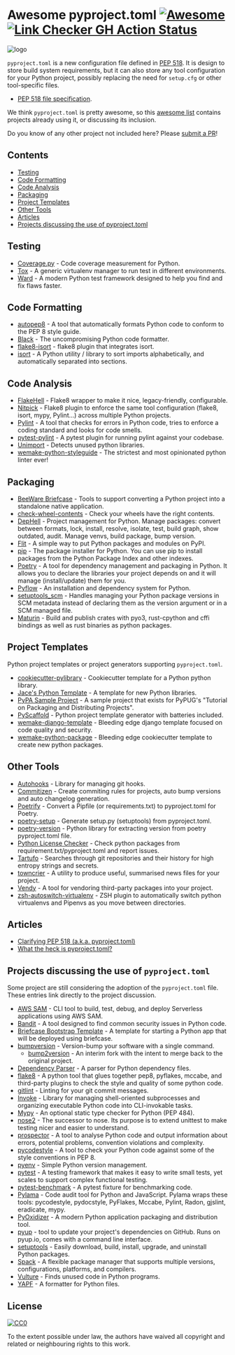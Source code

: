 # Awesome pyproject.toml [![Awesome](https://awesome.re/badge.svg)](https://awesome.re) [![Link Checker GH Action Status](https://github.com/carlosperate/awesome-pyproject/workflows/Check%20Links/badge.svg)](http://github.com/carlosperate/awesome-pyproject/actions?workflow=Check+Links)

![logo](https://repository-images.githubusercontent.com/226840558/aff71800-2fd4-11ea-99ed-8e6a645dd5fe)

`pyproject.toml` is a new configuration file defined in
[PEP 518](https://www.python.org/dev/peps/pep-0518/). It is design to store
build system requirements, but it can also store any tool configuration for your
Python project, possibly replacing the need for `setup.cfg` or other
tool-specific files.

- [PEP 518 file specification](https://www.python.org/dev/peps/pep-0518/#specification).

We think `pyproject.toml` is pretty awesome, so this
[awesome list](https://github.com/topics/awesome-list) contains projects already
using it, or discussing its inclusion.

Do you know of any other project not included here? Please
[submit a PR](contributing.md)!


## Contents

- [Testing](#testing)
- [Code Formatting](#code-formatting)
- [Code Analysis](#code-analysis)
- [Packaging](#packaging)
- [Project Templates](#project-templates)
- [Other Tools](#other-tools)
- [Articles](#articles)
- [Projects discussing the use of pyproject.toml](#projects-discussing-the-use-of-pyprojecttoml)


## Testing

- [Coverage.py](https://coverage.readthedocs.io/en/latest/config.html) - Code coverage measurement for Python.
- [Tox](https://tox.readthedocs.io/en/3.14.2/example/basic.html#pyproject-toml-tox-legacy-ini) - A generic virtualenv manager to run test in different environments.
- [Ward](https://wardpy.com/guide/config) - A modern Python test framework designed to help you find and fix flaws faster. 


## Code Formatting

- [autopep8](https://github.com/hhatto/autopep8/blob/master/README.rst#pyproject-toml) - A tool that automatically formats Python code to conform to the PEP 8 style guide.
- [Black](https://black.readthedocs.io/en/stable/pyproject_toml.html) - The uncompromising Python code formatter.
- [flake8-isort](https://github.com/gforcada/flake8-isort/commit/701995ab1f401e6f64c58ce2cb58756216d2e8a2) - flake8 plugin that integrates isort.
- [isort](https://timothycrosley.github.io/isort/) - A Python utility / library to sort imports alphabetically, and automatically separated into sections.


## Code Analysis

- [FlakeHell](https://flakehell.readthedocs.io/config.html) - Flake8 wrapper to make it nice, legacy-friendly, configurable.
- [Nitpick](https://nitpick.readthedocs.io/en/latest/config_files.html) - Flake8 plugin to enforce the same tool configuration (flake8, isort, mypy, Pylint...) across multiple Python projects.
- [Pylint](http://pylint.pycqa.org/en/latest/user_guide/run.html?highlight=pyproject#command-line-options) - A tool that checks for errors in Python code, tries to enforce a coding standard and looks for code smells.
- [pytest-pylint](https://github.com/carsongee/pytest-pylint/pull/107) - A pytest plugin for running pylint against your codebase.
- [Unimport](https://github.com/hakancelik96/unimport/blob/master/README.md#configuring-unimport) - Detects unused python libraries.
- [wemake-python-styleguide](https://wemake-python-stylegui.de/en/latest/pages/usage/integrations/flakehell.html) - The strictest and most opinionated python linter ever!


## Packaging

- [BeeWare Briefcase](https://github.com/beeware/briefcase/pull/266) - Tools to support converting a Python project into a standalone native application.
- [check-wheel-contents](https://github.com/jwodder/check-wheel-contents) - Check your wheels have the right contents.
- [DepHell](https://dephell.readthedocs.io/config.html) - Project management for Python. Manage packages: convert between formats, lock, install, resolve, isolate, test, build graph, show outdated, audit. Manage venvs, build package, bump version.
- [Flit](https://flit.readthedocs.io/en/stable/pyproject_toml.html) - A simple way to put Python packages and modules on PyPI.
- [pip](https://pip.pypa.io/en/stable/reference/pip/#pep-517-and-518-support) - The package installer for Python. You can use pip to install packages from the Python Package Index and other indexes.
- [Poetry](https://python-poetry.org/docs/pyproject/) - A tool for dependency management and packaging in Python. It allows you to declare the libraries your project depends on and it will manage (install/update) them for you.
- [Pyflow](https://github.com/David-OConnor/pyflow) - An installation and dependency system for Python.
- [setuptools_scm](https://github.com/pypa/setuptools_scm) - Handles managing your Python package versions in SCM metadata instead of declaring them as the version argument or in a SCM managed file.
- [Maturin](https://github.com/PyO3/maturin/blob/master/Readme.md#pyprojecttoml) - Build and publish crates with pyo3, rust-cpython and cffi bindings as well as rust binaries as python packages.


## Project Templates

Python project templates or project generators supporting `pyproject.toml`.

- [cookiecutter-pylibrary](https://github.com/ionelmc/cookiecutter-pylibrary) - Cookiecutter template for a Python python library.
- [Jace's Python Template](https://github.com/jacebrowning/template-python) - A template for new Python libraries.
- [PyPA Sample Project](https://github.com/pypa/sampleproject) - A sample project that exists for PyPUG's "Tutorial on Packaging and Distributing Projects".
- [PyScaffold](https://github.com/pyscaffold/pyscaffold) - Python project template generator with batteries included.
- [wemake-django-template](https://github.com/wemake-services/wemake-django-template) - Bleeding edge django template focused on code quality and security.
- [wemake-python-package](https://github.com/wemake-services/wemake-python-package) - Bleeding edge cookiecutter template to create new python packages.


## Other Tools

- [Autohooks](https://github.com/greenbone/autohooks/blob/master/README.md#1-choosing-an-autohooks-mode) - Library for managing git hooks.
- [Commitizen](https://commitizen-tools.github.io/commitizen/config/) - Create commiting rules for projects, auto bump versions and auto changelog generation.
- [Poetrify](https://github.com/kk6/poetrify) - Convert a Pipfile (or requirements.txt) to pyproject.toml for Poetry.
- [poetry-setup](https://github.com/orsinium/poetry-setup) - Generate setup.py (setuptools) from pyproject.toml.
- [poetry-version](https://github.com/rominf/poetry-version) - Python library for extracting version from poetry pyproject.toml file.
- [Python License Checker](https://github.com/dhatim/python-license-check/pull/32) - Check python packages from requirement.txt/pyproject.toml and report issues.
- [Tartufo](https://tartufo.readthedocs.io/en/latest/configuration.html#configuration-via-file) - Searches through git repositories and their history for high entropy strings and secrets.
- [towncrier](https://github.com/twisted/towncrier) - A utility to produce useful, summarised news files for your project.
- [Vendy](https://github.com/di/vendy) - A tool for vendoring third-party packages into your project.
- [zsh-autoswitch-virtualenv](https://github.com/MichaelAquilina/zsh-autoswitch-virtualenv/pull/117) - ZSH plugin to automatically switch python virtualenvs and Pipenvs as you move between directories.


## Articles

- [Clarifying PEP 518 (a.k.a. pyproject.toml)](https://snarky.ca/clarifying-pep-518/)
- [What the heck is pyproject.toml?](https://snarky.ca/what-the-heck-is-pyproject-toml/)


## Projects discussing the use of `pyproject.toml`

Some project are still considering the adoption of the `pyproject.toml` file.
These entries link directly to the project discussion.

- [AWS SAM](https://github.com/awslabs/aws-sam-cli/issues/1366) - CLI tool to build, test, debug, and deploy Serverless applications using AWS SAM.
- [Bandit](https://github.com/PyCQA/bandit/issues/550) - A tool designed to find common security issues in Python code.
- [Briefcase Bootstrap Template](https://github.com/beeware/briefcase-template/pull/16) - A template for starting a Python app that will be deployed using briefcase.
- [bumpversion](https://github.com/peritus/bumpversion/issues/192) - Version-bump your software with a single command.
  - [bump2version](https://github.com/c4urself/bump2version/issues/42) - An interim fork with the intent to merge back to the original project.
- [Dependency Parser](https://github.com/pyupio/dparse/issues/36) - A parser for Python dependency files.
- [flake8](https://gitlab.com/pycqa/flake8/issues/428) - A python tool that glues together pep8, pyflakes, mccabe, and third-party plugins to check the style and quality of some python code.
- [gitlint](https://github.com/jorisroovers/gitlint/issues/115) - Linting for your git commit messages.
- [Invoke](https://github.com/pyinvoke/invoke/issues/537) - Library for managing shell-oriented subprocesses and organizing executable Python code into CLI-invokable tasks.
- [Mypy](https://github.com/python/mypy/issues/5205) - An optional static type checker for Python (PEP 484).
- [nose2](https://github.com/nose-devs/nose2/issues/452) - The successor to nose. Its purpose is to extend unittest to make testing nicer and easier to understand.
- [prospector](https://github.com/PyCQA/prospector/issues/376) - A tool to analyse Python code and output information about errors, potential problems, convention violations and complexity.
- [pycodestyle](https://github.com/PyCQA/pycodestyle/issues/813) - A tool to check your Python code against some of the style conventions in PEP 8.
- [pyenv](https://github.com/pyenv/pyenv/issues/1233) - Simple Python version management.
- [pytest](https://github.com/pytest-dev/pytest/issues/1556) - A testing framework that makes it easy to write small tests, yet scales to support complex functional testing.
- [pytest-benchmark](https://github.com/ionelmc/pytest-benchmark/issues/26) - A pytest fixture for benchmarking code.
- [Pylama](https://github.com/klen/pylama/issues/171) - Code audit tool for Python and JavaScript. Pylama wraps these tools: pycodestyle, pydocstyle, PyFlakes, Mccabe, Pylint, Radon, gjslint, eradicate, mypy.
- [PyOxidizer](https://github.com/indygreg/PyOxidizer/issues/93) - A modern Python application packaging and distribution tool.
- [pyup](https://github.com/pyupio/pyup/issues/332) - tool to update your project's dependencies on GitHub. Runs on pyup.io, comes with a command line interface.
- [setuptools](https://github.com/pypa/setuptools/issues/1688) - Easily download, build, install, upgrade, and uninstall Python packages.
- [Spack](https://github.com/spack/spack/issues/6629) - A flexible package manager that supports multiple versions, configurations, platforms, and compilers.
- [Vulture](https://github.com/jendrikseipp/vulture/issues/164) - Finds unused code in Python programs.
- [YAPF](https://github.com/google/yapf/issues/708) - A formatter for Python files.


## License

[![CC0](https://mirrors.creativecommons.org/presskit/buttons/88x31/svg/cc-zero.svg)](https://creativecommons.org/publicdomain/zero/1.0/)

To the extent possible under law, the authors have waived all copyright and related or neighbouring rights to this work.
